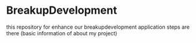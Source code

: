 # BreakupDevelopment
this repository for enhance  our breakupdevelopment application steps are there (basic information of about my project)
